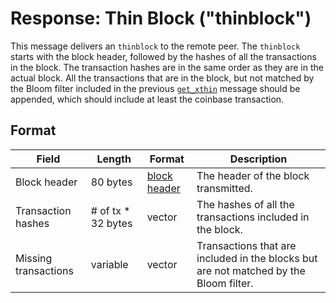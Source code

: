 # Response: Thin Block ("thinblock")

This message delivers an `thinblock` to the remote peer.
The `thinblock` starts with the block header, followed by the hashes of all the transactions in the block.
The transaction hashes are in the same order as they are in the actual block.
All the transactions that are in the block, but not matched by the Bloom filter included in the previous [`get_xthin`](get_xthin) message should be appended, which should include at least the coinbase transaction.

## Format

| Field | Length | Format | Description |
|--|--|--|--|
| Block header | 80 bytes | [block header](/protocol/blockchain/block/block-header) | The header of the block transmitted. |
| Transaction hashes | # of tx * 32 bytes | vector | The hashes of all the transactions included in the block. |
| Missing transactions | variable | vector | Transactions that are included in the blocks but are not matched by the Bloom filter. |
